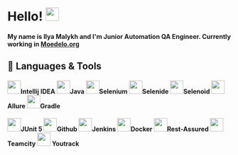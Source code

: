 # Hello! <img src="https://raw.githubusercontent.com/MartinHeinz/MartinHeinz/master/wave.gif" width="30px">

#### My name is Ilya Malykh and I'm Junior Automation QA Engineer. Currently working in [Moedelo.org](https://www.moedelo.org)

## 🔧 Languages & Tools 
#### <img src="https://starchenkov.pro/qa-guru/img/skills/Intelij_IDEA.svg" width="30px">Intellij IDEA <img src="https://starchenkov.pro/qa-guru/img/skills/Java.svg" width="30px">Java <img src="https://starchenkov.pro/qa-guru/img/skills/Selenium.svg" width="30px">Selenium <img src="https://starchenkov.pro/qa-guru/img/skills/Selenide.svg" width="30px">Selenide <img src="https://starchenkov.pro/qa-guru/img/skills/Selenoid.svg" width="30px">Selenoid <img src="https://starchenkov.pro/qa-guru/img/skills/Allure_Report.svg" width="30px">Allure <img src="https://starchenkov.pro/qa-guru/img/skills/Gradle.svg" width="30px">Gradle 
#### <img src="https://starchenkov.pro/qa-guru/img/skills/JUnit5.svg" width="30px">JUnit 5 <img src="https://starchenkov.pro/qa-guru/img/skills/Github.svg" width="30px">Github <img src="https://starchenkov.pro/qa-guru/img/skills/Jenkins.svg" width="30px">Jenkins <img src="https://starchenkov.pro/qa-guru/img/skills/Docker.svg" width="30px">Docker <img src="https://starchenkov.pro/qa-guru/img/skills/Rest-Assured.svg" width="30px">Rest-Assured <img src="https://upload.wikimedia.org/wikipedia/commons/8/86/Teamcity_Logo.png" width="30px">Teamcity <img src="https://www.vhv.rs/dpng/d/120-1207745_transparent-past-due-png-youtrack-icon-png-download.png" width="30px"> Youtrack
